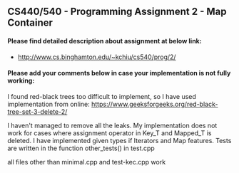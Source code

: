 ## CS440/540 - Programming Assignment 2 - Map Container

#### Please find detailed description about assignment at below link:

* http://www.cs.binghamton.edu/~kchiu/cs540/prog/2/

#### Please add your comments below in case your implementation is not fully working:

I found red-black trees too difficult to implement, so I have used implementation from online: https://www.geeksforgeeks.org/red-black-tree-set-3-delete-2/

I haven't managed to remove all the leaks. My implementation does not work for cases where assignment operator in Key_T and Mapped_T is deleted. I have implemented given types if Iterators and Map features. Tests are written in the function other_tests() in test.cpp

all files other than minimal.cpp and test-kec.cpp work
